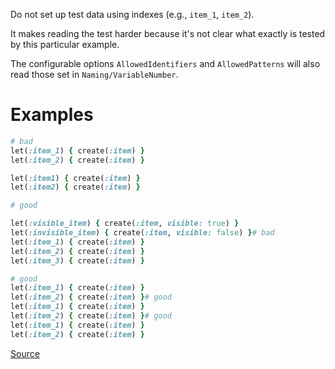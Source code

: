 
Do not set up test data using indexes (e.g., `item_1`, `item_2`).

It makes reading the test harder because it's not clear what exactly
is tested by this particular example.

The configurable options `AllowedIdentifiers` and `AllowedPatterns`
will also read those set in `Naming/VariableNumber`.

# Examples

```ruby
# bad
let(:item_1) { create(:item) }
let(:item_2) { create(:item) }

let(:item1) { create(:item) }
let(:item2) { create(:item) }

# good

let(:visible_item) { create(:item, visible: true) }
let(:invisible_item) { create(:item, visible: false) }# bad
let(:item_1) { create(:item) }
let(:item_2) { create(:item) }
let(:item_3) { create(:item) }

# good
let(:item_1) { create(:item) }
let(:item_2) { create(:item) }# good
let(:item_1) { create(:item) }
let(:item_2) { create(:item) }# good
let(:item_1) { create(:item) }
let(:item_2) { create(:item) }
```

[Source](http://www.rubydoc.info/gems/rubocop/RuboCop/Cop/RSpec/IndexedLet)